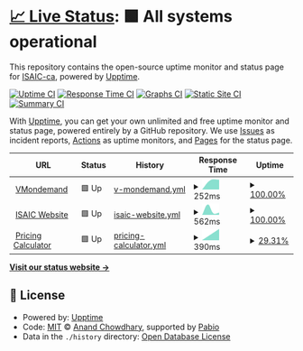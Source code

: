 # [📈 Live Status](https://ISAIC-ca.github.io/uptime-status): <!--live status--> **🟩 All systems operational**

This repository contains the open-source uptime monitor and status page for [ISAIC-ca](https://ISAIC-ca.github.io/uptime-status), powered by [Upptime](https://github.com/upptime/upptime).

[![Uptime CI](https://github.com/ISAIC-ca/uptime-status/workflows/Uptime%20CI/badge.svg)](https://github.com/ISAIC-ca/uptime-status/actions?query=workflow%3A%22Uptime+CI%22)
[![Response Time CI](https://github.com/ISAIC-ca/uptime-status/workflows/Response%20Time%20CI/badge.svg)](https://github.com/ISAIC-ca/uptime-status/actions?query=workflow%3A%22Response+Time+CI%22)
[![Graphs CI](https://github.com/ISAIC-ca/uptime-status/workflows/Graphs%20CI/badge.svg)](https://github.com/ISAIC-ca/uptime-status/actions?query=workflow%3A%22Graphs+CI%22)
[![Static Site CI](https://github.com/ISAIC-ca/uptime-status/workflows/Static%20Site%20CI/badge.svg)](https://github.com/ISAIC-ca/uptime-status/actions?query=workflow%3A%22Static+Site+CI%22)
[![Summary CI](https://github.com/ISAIC-ca/uptime-status/workflows/Summary%20CI/badge.svg)](https://github.com/ISAIC-ca/uptime-status/actions?query=workflow%3A%22Summary+CI%22)

With [Upptime](https://upptime.js.org), you can get your own unlimited and free uptime monitor and status page, powered entirely by a GitHub repository. We use [Issues](https://github.com/ISAIC-ca/uptime-status/issues) as incident reports, [Actions](https://github.com/ISAIC-ca/uptime-status/actions) as uptime monitors, and [Pages](https://ISAIC-ca.github.io/uptime-status) for the status page.

<!--start: status pages-->
<!-- This summary is generated by Upptime (https://github.com/upptime/upptime) -->
<!-- Do not edit this manually, your changes will be overwritten -->
<!-- prettier-ignore -->
| URL | Status | History | Response Time | Uptime |
| --- | ------ | ------- | ------------- | ------ |
| <img alt="" src="https://icons.duckduckgo.com/ip3/vmod.isaic.ca.ico" height="13"> [VMondemand](https://vmod.isaic.ca/app/authentication/sign-in) | 🟩 Up | [v-mondemand.yml](https://github.com/ISAIC-ca/uptime-status/commits/HEAD/history/v-mondemand.yml) | <details><summary><img alt="Response time graph" src="./graphs/v-mondemand/response-time-week.png" height="20"> 252ms</summary><br><a href="https://ISAIC-ca.github.io/uptime-status/history/v-mondemand"><img alt="Response time 252" src="https://img.shields.io/endpoint?url=https%3A%2F%2Fraw.githubusercontent.com%2FISAIC-ca%2Fuptime-status%2FHEAD%2Fapi%2Fv-mondemand%2Fresponse-time.json"></a><br><a href="https://ISAIC-ca.github.io/uptime-status/history/v-mondemand"><img alt="24-hour response time 252" src="https://img.shields.io/endpoint?url=https%3A%2F%2Fraw.githubusercontent.com%2FISAIC-ca%2Fuptime-status%2FHEAD%2Fapi%2Fv-mondemand%2Fresponse-time-day.json"></a><br><a href="https://ISAIC-ca.github.io/uptime-status/history/v-mondemand"><img alt="7-day response time 252" src="https://img.shields.io/endpoint?url=https%3A%2F%2Fraw.githubusercontent.com%2FISAIC-ca%2Fuptime-status%2FHEAD%2Fapi%2Fv-mondemand%2Fresponse-time-week.json"></a><br><a href="https://ISAIC-ca.github.io/uptime-status/history/v-mondemand"><img alt="30-day response time 252" src="https://img.shields.io/endpoint?url=https%3A%2F%2Fraw.githubusercontent.com%2FISAIC-ca%2Fuptime-status%2FHEAD%2Fapi%2Fv-mondemand%2Fresponse-time-month.json"></a><br><a href="https://ISAIC-ca.github.io/uptime-status/history/v-mondemand"><img alt="1-year response time 252" src="https://img.shields.io/endpoint?url=https%3A%2F%2Fraw.githubusercontent.com%2FISAIC-ca%2Fuptime-status%2FHEAD%2Fapi%2Fv-mondemand%2Fresponse-time-year.json"></a></details> | <details><summary><a href="https://ISAIC-ca.github.io/uptime-status/history/v-mondemand">100.00%</a></summary><a href="https://ISAIC-ca.github.io/uptime-status/history/v-mondemand"><img alt="All-time uptime 100.00%" src="https://img.shields.io/endpoint?url=https%3A%2F%2Fraw.githubusercontent.com%2FISAIC-ca%2Fuptime-status%2FHEAD%2Fapi%2Fv-mondemand%2Fuptime.json"></a><br><a href="https://ISAIC-ca.github.io/uptime-status/history/v-mondemand"><img alt="24-hour uptime 100.00%" src="https://img.shields.io/endpoint?url=https%3A%2F%2Fraw.githubusercontent.com%2FISAIC-ca%2Fuptime-status%2FHEAD%2Fapi%2Fv-mondemand%2Fuptime-day.json"></a><br><a href="https://ISAIC-ca.github.io/uptime-status/history/v-mondemand"><img alt="7-day uptime 100.00%" src="https://img.shields.io/endpoint?url=https%3A%2F%2Fraw.githubusercontent.com%2FISAIC-ca%2Fuptime-status%2FHEAD%2Fapi%2Fv-mondemand%2Fuptime-week.json"></a><br><a href="https://ISAIC-ca.github.io/uptime-status/history/v-mondemand"><img alt="30-day uptime 100.00%" src="https://img.shields.io/endpoint?url=https%3A%2F%2Fraw.githubusercontent.com%2FISAIC-ca%2Fuptime-status%2FHEAD%2Fapi%2Fv-mondemand%2Fuptime-month.json"></a><br><a href="https://ISAIC-ca.github.io/uptime-status/history/v-mondemand"><img alt="1-year uptime 100.00%" src="https://img.shields.io/endpoint?url=https%3A%2F%2Fraw.githubusercontent.com%2FISAIC-ca%2Fuptime-status%2FHEAD%2Fapi%2Fv-mondemand%2Fuptime-year.json"></a></details>
| <img alt="" src="https://icons.duckduckgo.com/ip3/isaic.ca.ico" height="13"> [ISAIC Website](https://isaic.ca) | 🟩 Up | [isaic-website.yml](https://github.com/ISAIC-ca/uptime-status/commits/HEAD/history/isaic-website.yml) | <details><summary><img alt="Response time graph" src="./graphs/isaic-website/response-time-week.png" height="20"> 562ms</summary><br><a href="https://ISAIC-ca.github.io/uptime-status/history/isaic-website"><img alt="Response time 562" src="https://img.shields.io/endpoint?url=https%3A%2F%2Fraw.githubusercontent.com%2FISAIC-ca%2Fuptime-status%2FHEAD%2Fapi%2Fisaic-website%2Fresponse-time.json"></a><br><a href="https://ISAIC-ca.github.io/uptime-status/history/isaic-website"><img alt="24-hour response time 562" src="https://img.shields.io/endpoint?url=https%3A%2F%2Fraw.githubusercontent.com%2FISAIC-ca%2Fuptime-status%2FHEAD%2Fapi%2Fisaic-website%2Fresponse-time-day.json"></a><br><a href="https://ISAIC-ca.github.io/uptime-status/history/isaic-website"><img alt="7-day response time 562" src="https://img.shields.io/endpoint?url=https%3A%2F%2Fraw.githubusercontent.com%2FISAIC-ca%2Fuptime-status%2FHEAD%2Fapi%2Fisaic-website%2Fresponse-time-week.json"></a><br><a href="https://ISAIC-ca.github.io/uptime-status/history/isaic-website"><img alt="30-day response time 562" src="https://img.shields.io/endpoint?url=https%3A%2F%2Fraw.githubusercontent.com%2FISAIC-ca%2Fuptime-status%2FHEAD%2Fapi%2Fisaic-website%2Fresponse-time-month.json"></a><br><a href="https://ISAIC-ca.github.io/uptime-status/history/isaic-website"><img alt="1-year response time 562" src="https://img.shields.io/endpoint?url=https%3A%2F%2Fraw.githubusercontent.com%2FISAIC-ca%2Fuptime-status%2FHEAD%2Fapi%2Fisaic-website%2Fresponse-time-year.json"></a></details> | <details><summary><a href="https://ISAIC-ca.github.io/uptime-status/history/isaic-website">100.00%</a></summary><a href="https://ISAIC-ca.github.io/uptime-status/history/isaic-website"><img alt="All-time uptime 100.00%" src="https://img.shields.io/endpoint?url=https%3A%2F%2Fraw.githubusercontent.com%2FISAIC-ca%2Fuptime-status%2FHEAD%2Fapi%2Fisaic-website%2Fuptime.json"></a><br><a href="https://ISAIC-ca.github.io/uptime-status/history/isaic-website"><img alt="24-hour uptime 100.00%" src="https://img.shields.io/endpoint?url=https%3A%2F%2Fraw.githubusercontent.com%2FISAIC-ca%2Fuptime-status%2FHEAD%2Fapi%2Fisaic-website%2Fuptime-day.json"></a><br><a href="https://ISAIC-ca.github.io/uptime-status/history/isaic-website"><img alt="7-day uptime 100.00%" src="https://img.shields.io/endpoint?url=https%3A%2F%2Fraw.githubusercontent.com%2FISAIC-ca%2Fuptime-status%2FHEAD%2Fapi%2Fisaic-website%2Fuptime-week.json"></a><br><a href="https://ISAIC-ca.github.io/uptime-status/history/isaic-website"><img alt="30-day uptime 100.00%" src="https://img.shields.io/endpoint?url=https%3A%2F%2Fraw.githubusercontent.com%2FISAIC-ca%2Fuptime-status%2FHEAD%2Fapi%2Fisaic-website%2Fuptime-month.json"></a><br><a href="https://ISAIC-ca.github.io/uptime-status/history/isaic-website"><img alt="1-year uptime 100.00%" src="https://img.shields.io/endpoint?url=https%3A%2F%2Fraw.githubusercontent.com%2FISAIC-ca%2Fuptime-status%2FHEAD%2Fapi%2Fisaic-website%2Fuptime-year.json"></a></details>
| <img alt="" src="https://icons.duckduckgo.com/ip3/pricing-calculator.isaic.ai.ico" height="13"> [Pricing Calculator](https://pricing-calculator.isaic.ai) | 🟩 Up | [pricing-calculator.yml](https://github.com/ISAIC-ca/uptime-status/commits/HEAD/history/pricing-calculator.yml) | <details><summary><img alt="Response time graph" src="./graphs/pricing-calculator/response-time-week.png" height="20"> 390ms</summary><br><a href="https://ISAIC-ca.github.io/uptime-status/history/pricing-calculator"><img alt="Response time 390" src="https://img.shields.io/endpoint?url=https%3A%2F%2Fraw.githubusercontent.com%2FISAIC-ca%2Fuptime-status%2FHEAD%2Fapi%2Fpricing-calculator%2Fresponse-time.json"></a><br><a href="https://ISAIC-ca.github.io/uptime-status/history/pricing-calculator"><img alt="24-hour response time 390" src="https://img.shields.io/endpoint?url=https%3A%2F%2Fraw.githubusercontent.com%2FISAIC-ca%2Fuptime-status%2FHEAD%2Fapi%2Fpricing-calculator%2Fresponse-time-day.json"></a><br><a href="https://ISAIC-ca.github.io/uptime-status/history/pricing-calculator"><img alt="7-day response time 390" src="https://img.shields.io/endpoint?url=https%3A%2F%2Fraw.githubusercontent.com%2FISAIC-ca%2Fuptime-status%2FHEAD%2Fapi%2Fpricing-calculator%2Fresponse-time-week.json"></a><br><a href="https://ISAIC-ca.github.io/uptime-status/history/pricing-calculator"><img alt="30-day response time 390" src="https://img.shields.io/endpoint?url=https%3A%2F%2Fraw.githubusercontent.com%2FISAIC-ca%2Fuptime-status%2FHEAD%2Fapi%2Fpricing-calculator%2Fresponse-time-month.json"></a><br><a href="https://ISAIC-ca.github.io/uptime-status/history/pricing-calculator"><img alt="1-year response time 390" src="https://img.shields.io/endpoint?url=https%3A%2F%2Fraw.githubusercontent.com%2FISAIC-ca%2Fuptime-status%2FHEAD%2Fapi%2Fpricing-calculator%2Fresponse-time-year.json"></a></details> | <details><summary><a href="https://ISAIC-ca.github.io/uptime-status/history/pricing-calculator">29.31%</a></summary><a href="https://ISAIC-ca.github.io/uptime-status/history/pricing-calculator"><img alt="All-time uptime 29.31%" src="https://img.shields.io/endpoint?url=https%3A%2F%2Fraw.githubusercontent.com%2FISAIC-ca%2Fuptime-status%2FHEAD%2Fapi%2Fpricing-calculator%2Fuptime.json"></a><br><a href="https://ISAIC-ca.github.io/uptime-status/history/pricing-calculator"><img alt="24-hour uptime 29.31%" src="https://img.shields.io/endpoint?url=https%3A%2F%2Fraw.githubusercontent.com%2FISAIC-ca%2Fuptime-status%2FHEAD%2Fapi%2Fpricing-calculator%2Fuptime-day.json"></a><br><a href="https://ISAIC-ca.github.io/uptime-status/history/pricing-calculator"><img alt="7-day uptime 29.31%" src="https://img.shields.io/endpoint?url=https%3A%2F%2Fraw.githubusercontent.com%2FISAIC-ca%2Fuptime-status%2FHEAD%2Fapi%2Fpricing-calculator%2Fuptime-week.json"></a><br><a href="https://ISAIC-ca.github.io/uptime-status/history/pricing-calculator"><img alt="30-day uptime 29.31%" src="https://img.shields.io/endpoint?url=https%3A%2F%2Fraw.githubusercontent.com%2FISAIC-ca%2Fuptime-status%2FHEAD%2Fapi%2Fpricing-calculator%2Fuptime-month.json"></a><br><a href="https://ISAIC-ca.github.io/uptime-status/history/pricing-calculator"><img alt="1-year uptime 29.31%" src="https://img.shields.io/endpoint?url=https%3A%2F%2Fraw.githubusercontent.com%2FISAIC-ca%2Fuptime-status%2FHEAD%2Fapi%2Fpricing-calculator%2Fuptime-year.json"></a></details>

<!--end: status pages-->

[**Visit our status website →**](https://ISAIC-ca.github.io/uptime-status)

## 📄 License

- Powered by: [Upptime](https://github.com/upptime/upptime)
- Code: [MIT](./LICENSE) © [Anand Chowdhary](https://anandchowdhary.com), supported by [Pabio](https://pabio.com)
- Data in the `./history` directory: [Open Database License](https://opendatacommons.org/licenses/odbl/1-0/)
